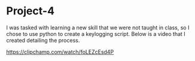 # Project-4

I was tasked with learning a new skill that we were not taught in class, so I chose to use python to create a keylogging script. Below is a video
that I created detailing the process.

https://clipchamp.com/watch/foLEZcEsd4P
